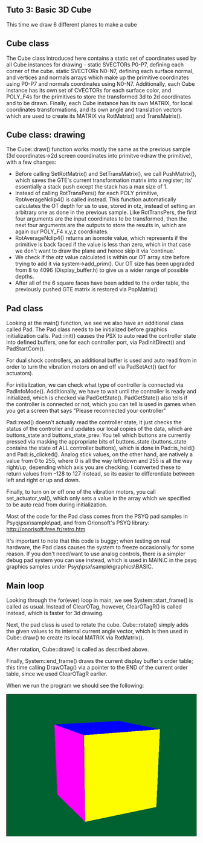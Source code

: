 ## Tuto 3: Basic 3D Cube

This time we draw 6 different planes to make a cube

## Cube class
The Cube class introduced here contains a static set of coordinates
used by all Cube instances for drawing - static SVECTORs P0-P7,
defining each corner of the cube. static SVECTORs N0-N7, defining
each surface normal, and vertices and normals arrays which make
up the primitive coordinates using P0-P7 and normals coordinates
using N0-N7. Additionally, each Cube instance has its own set of
CVECTORs for each  surface color, and POLY_F4s for the primitives
to store the transformed 3d to 2d coordinates and to be drawn.
Finally, each Cube instance has its own MATRIX, for local coordinates
transformations, and its own angle and translation vectors which are
used to create its MATRIX via RotMatrix() and TransMatrix().

## Cube class: drawing
The Cube::draw() function works mostly the same as the previous 
sample (3d coordinates->2d screen coordinates into primitve->draw
the primitive), with a few changes:

* Before calling SetRotMatrix() and SetTransMatrix(), we call PushMatrix(),
  which saves the GTE's current transformation matrix into a register; its'
  essentially a stack push except the stack has a max size of 1.
* Instead of calling RotTransPers() for each POLY primitive, RotAverageNclip4()
  is called instead. This function automatically calculates the OT depth
  for us to use, stored in otz,
  instead of setting an arbitrary one as done in the previous
  sample. Like RotTransPers, the first four arguments are the input
  coordinates to be transformed, then the next four arguments are the
  outputs to store the results in, which are again our POLY_F4 x,y,z
  coordinates.
* RotAverageNclip4() returns an isomote value, which represents if the
  primitive is back faced if the value is less than zero, which in 
  that case we don't want to draw the plane and hence skip it via 
  'continue.'
* We check if the otz value calculated is within our OT array size before
  trying to add it via system->add_prim(). Our OT size has been upgraded
  from 8 to 4096 (Display_buffer.h) to give us a wider range of possible
  depths.
* After all of the 6 square faces have been added to the order table,
  the previously pushed GTE matrix is restored via PopMatrix()

## Pad class
Looking at the main() function, we see we also have an additional
class called Pad. The Pad class needs to be initialized before
graphics initialization calls. Pad::init() causes the PSX to auto
read the controller state into defined buffers, one for each
controller port, via PadInitDirect() and PadStartCom().

For dual shock controllers, an additional buffer is used
and auto read from in order to turn the vibration motors on and off via
PadSetAct() (act for actuators).

For initialization, we can check what type of controller is connected 
via PadInfoMode(). Additionally, we have to wait until the controller
is ready and initialized, which is checked via PadGetState(). PadGetState()
also tells if the controller is connected or not, which you can tell is used
in games when you get a screen that says "Please reconnected your controller"

Pad::read() doesn't actually read the controller state, it just checks the
status of the controller and updates our local copies of the data, which
are buttons_state and buttons_state_prev. You tell which buttons are currently
pressed via masking the appropriate bits of buttons_state (buttons_state
contains the state of ALL controller buttons), which is done in 
Pad::is_held() and Pad::is_clicked(). Analog stick values, on the other hand,
are natively a value from 0 to 255, where 0 is all the way left/down and 255
is all the way right/up, depending which axis you are checking. I converted
these to return values from -128 to 127 instead, so its easier to differentiate
between left and right or up and down.

Finally, to turn on or off one of the vibration motors, you call set_actuator_val(),
which only sets a value in the array which we specified to be auto read from during
initialization.

Most of the code for the Pad class comes from the PSYQ pad samples in Psyq\psx\sample\pad,
and from Orionsoft's PSYQ library: http://onorisoft.free.fr/retro.htm

It's important to note that this code is buggy; when testing on real hardware, the Pad
class causes the system to freeze occasionally for some reason. 
If you don't need/want to use analog controls, there is a simpler debug pad system 
you can use instead, which is used in MAIN.C in the psyq graphics samples under 
Psyq\psx\sample\graphics\BASIC.

## Main loop
Looking through the for(ever) loop in main, we see System::start_frame() is called
as usual. Instead of ClearOTag, however, ClearOTagR() is called instead, which
is faster for 3d drawing.

Next, the pad class is used to rotate the cube. Cube::rotate() simply
adds the given values to its internal current angle vector, which is then
used in Cube::draw() to create its local MATRIX via RotMatrix().

After rotation, Cube::draw() is called as described above.

Finally, System::end_frame() draws the current display buffer's order
table; this time calling DrawOTag() via a pointer to the END of the
current order table, since we used ClearOTagR earlier.

When we run the program we should see the following:

![Missing Screenshot](./screenshot.gif "Tuto3 screenshot")

